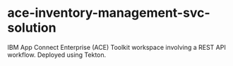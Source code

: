 # ace-inventory-management-svc-solution

IBM App Connect Enterprise (ACE) Toolkit workspace involving a REST API workflow.  Deployed using Tekton.
